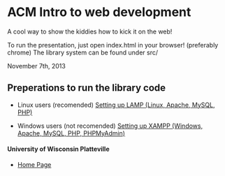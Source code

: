 # ACM Intro to web development

A cool way to show the kiddies how to kick it on the web!

To run the presentation, just open index.html in your browser!  (preferably chrome)
The library system can be found under src/

November 7th, 2013

## Preperations to run the library code
- Linux users (recomended)
   [Setting up LAMP (Linux, Apache, MySQL, PHP)](http://www.howtoforge.com/ubuntu_debian_lamp_server)

- Windows users (not recomended)
   [Setting up XAMPP (Windows, Apache, MySQL, PHP, PHPMyAdmin)](http://www.howtoforge.com/ubuntu_debian_lamp_server)

#### University of Wisconsin Platteville
- [Home Page](http://www3.uwplatt.edu)

